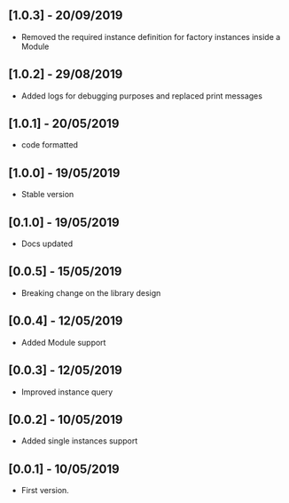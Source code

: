 ## [1.0.3] - 20/09/2019

* Removed the required instance definition for factory instances inside a Module

## [1.0.2] - 29/08/2019

* Added logs for debugging purposes and replaced print messages

## [1.0.1] - 20/05/2019

* code formatted

## [1.0.0] - 19/05/2019

* Stable version

## [0.1.0] - 19/05/2019

* Docs updated

## [0.0.5] - 15/05/2019

* Breaking change on the library design

## [0.0.4] - 12/05/2019

* Added Module support

## [0.0.3] - 12/05/2019

* Improved instance query

## [0.0.2] - 10/05/2019

* Added single instances support

## [0.0.1] - 10/05/2019

* First version.
